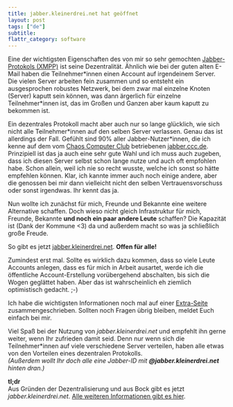 ```yaml
---
title: jabber.kleinerdrei.net hat geöffnet
layout: post
tags: ["de"]
subtitle: 
flattr_category: software
---
```

Eine der wichtigsten Eigenschaften des von mir so sehr gemochten [Jabber-Protokols (XMPP)](https://de.wikipedia.org/wiki/Extensible_Messaging_and_Presence_Protocol) ist seine Dezentralität. Ähnlich wie bei der guten alten E-Mail haben die Teilnehmer\*innen einen Account auf irgendeinem Server. Die vielen Server arbeiten fein zusammen und so entsteht ein ausgesprochen robustes Netzwerk, bei dem zwar mal einzelne Knoten (Server) kaputt sein können, was dann ärgerlich für einzelne Teilnehmer\*innen ist, das im Großen und Ganzen aber kaum kaputt zu bekommen ist.

Ein dezentrales Protokoll macht aber auch nur so lange glücklich, wie sich nicht alle Teilnehmer\*innen auf den selben Server verlassen. Genau das ist allerdings der Fall. Gefühlt sind 90% aller Jabber-Nutzer\*innen, die ich kenne auf dem vom [Chaos Computer Club](https://ccc.de/) betriebenen [jabber.ccc.de](http://web.jabber.ccc.de/). Prinzipiell ist das ja auch eine sehr gute Wahl und ich muss auch zugeben, dass ich diesen Server selbst schon lange nutze und auch oft empfohlen habe. Schon allein, weil ich nie so recht wusste, welche ich sonst so hätte empfehlen können. Klar, ich kannte immer auch noch einige andere, aber die genossen bei mir dann vielleicht nicht den selben Vertrauensvorschuss oder sonst irgendwas. Ihr kennt das ja.

Nun wollte ich zunächst für mich, Freunde und Bekannte eine weitere Alternative schaffen. Doch wieso nicht gleich Infrastruktur für mich, Freunde, Bekannte **und noch ein paar andere Leute** schaffen? Die Kapazität ist (Dank der Kommune <span class="red-ish">&lt;3</span>) da und außerdem macht so was ja schließlich große Freude.

So gibt es jetzt [jabber.kleinerdrei.net](/jabber). **Offen für alle!**

Zumindest erst mal. Sollte es wirklich dazu kommen, dass so viele Leute Accounts anlegen, dass es für mich in Arbeit ausartet, werde ich die öffentliche Account-Erstellung vorübergehend abschalten, bis sich die Wogen geglättet haben. Aber das ist wahrscheinlich eh ziemlich optimistisch gedacht. ;-)

Ich habe die wichtigsten Informationen noch mal auf einer [Extra-Seite](/jabber) zusammengeschrieben. Sollten noch Fragen übrig bleiben, meldet Euch einfach bei mir.

Viel Spaß bei der Nutzung von *jabber.kleinerdrei.net* und empfehlt ihn gerne weiter, wenn Ihr zufrieden damit seid. Denn nur wenn sich die Teilnehmer\*innen auf viele verschiedene Server verteilen, haben alle etwas von den Vorteilen eines dezentralen Protokolls.  
*(Außerdem wollt Ihr doch alle eine Jabber-ID mit **@jabber.kleinerdrei.net** hinten dran.)*

**tl;dr**  
Aus Gründen der Dezentralisierung und aus Bock gibt es jetzt *jabber.kleinerdrei.net*. [Alle weiteren Informationen gibt es hier](/jabber).
